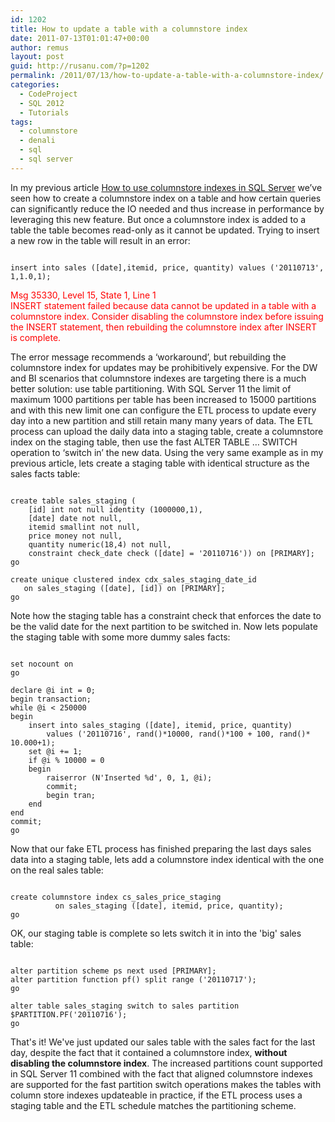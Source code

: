 ```yaml
---
id: 1202
title: How to update a table with a columnstore index
date: 2011-07-13T01:01:47+00:00
author: remus
layout: post
guid: http://rusanu.com/?p=1202
permalink: /2011/07/13/how-to-update-a-table-with-a-columnstore-index/
categories:
  - CodeProject
  - SQL 2012
  - Tutorials
tags:
  - columnstore
  - denali
  - sql
  - sql server
---
```

In my previous article [How to use columnstore indexes in SQL Server](http://rusanu.com/2011/07/13/how-to-use-columnstore-indexes-in-sql-server/) we&#8217;ve seen how to create a columnstore index on a table and how certain queries can significantly reduce the IO needed and thus increase in performance by leveraging this new feature. But once a columnstore index is added to a table the table becomes read-only as it cannot be updated. Trying to insert a new row in the table will result in an error:

<pre><code class="prettyprint lang-sql">
insert into sales ([date],itemid, price, quantity) values ('20110713', 1,1.0,1);
</code></pre>

<span style="color:red">Msg 35330, Level 15, State 1, Line 1<br /> INSERT statement failed because data cannot be updated in a table with a columnstore index. Consider disabling the columnstore index before issuing the INSERT statement, then rebuilding the columnstore index after INSERT is complete.<br /> </span>

<!--more-->

The error message recommends a &#8216;workaround&#8217;, but rebuilding the columnstore index for updates may be prohibitively expensive. For the DW and BI scenarios that columnstore indexes are targeting there is a much better solution: use table partitioning. With SQL Server 11 the limit of maximum 1000 partitions per table has been increased to 15000 partitions and with this new limit one can configure the ETL process to update every day into a new partition and still retain many many years of data. The ETL process can upload the daily data into a staging table, create a columnstore index on the staging table, then use the fast ALTER TABLE &#8230; SWITCH operation to &#8216;switch in&#8217; the new data. Using the very same example as in my previous article, lets create a staging table with identical structure as the sales facts table:

<pre><code class="prettyprint lang-sql">
create table sales_staging (
	[id] int not null identity (1000000,1),
	[date] date not null,
	itemid smallint not null,
	price money not null,
	quantity numeric(18,4) not null,
	constraint check_date check ([date] = '20110716')) on [PRIMARY];
go

create unique clustered index cdx_sales_staging_date_id 
   on sales_staging ([date], [id]) on [PRIMARY];
go
</code></pre>

Note how the staging table has a constraint check that enforces the date to be the valid date for the next partition to be switched in. Now lets populate the staging table with some more dummy sales facts:

<pre><code class="prettyprint lang-sql">
set nocount on
go

declare @i int = 0;
begin transaction;
while @i &lt; 250000
begin
	insert into sales_staging ([date], itemid, price, quantity) 
		values ('20110716', rand()*10000, rand()*100 + 100, rand()* 10.000+1);
	set @i += 1;
	if @i % 10000 = 0
	begin
		raiserror (N'Inserted %d', 0, 1, @i);
		commit;
		begin tran;
	end
end
commit;
go
</code></pre>

Now that our fake ETL process has finished preparing the last days sales data into a staging table, lets add a columnstore index identical with the one on the real sales table:

<pre><code class="prettyprint lang-sql">
create columnstore index cs_sales_price_staging 
          on sales_staging ([date], itemid, price, quantity);
go
</code></pre>

OK, our staging table is complete so lets switch it in into the 'big' sales table:

<pre><code class="prettyprint lang-sql">
alter partition scheme ps next used [PRIMARY];
alter partition function pf() split range ('20110717');
go

alter table sales_staging switch to sales partition $PARTITION.PF('20110716');
go
</code></pre>

That's it! We've just updated our sales table with the sales fact for the last day, despite the fact that it contained a columnstore index, **without disabling the columnstore index**. The increased partitions count supported in SQL Server 11 combined with the fact that aligned columnstore indexes are supported for the fast partition switch operations makes the tables with column store indexes updateable in practice, if the ETL process uses a staging table and the ETL schedule matches the partitioning scheme.